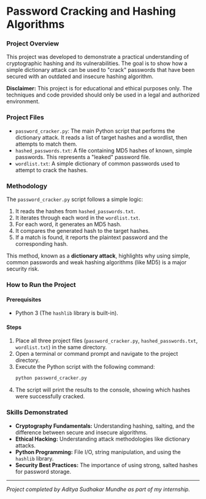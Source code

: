 # Password Cracking and Hashing Algorithms

### Project Overview

This project was developed to demonstrate a practical understanding of cryptographic hashing and its vulnerabilities. The goal is to show how a simple dictionary attack can be used to "crack" passwords that have been secured with an outdated and insecure hashing algorithm.

**Disclaimer:** This project is for educational and ethical purposes only. The techniques and code provided should only be used in a legal and authorized environment.

### Project Files

-   `password_cracker.py`: The main Python script that performs the dictionary attack. It reads a list of target hashes and a wordlist, then attempts to match them.
-   `hashed_passwords.txt`: A file containing MD5 hashes of known, simple passwords. This represents a "leaked" password file.
-   `wordlist.txt`: A simple dictionary of common passwords used to attempt to crack the hashes.

### Methodology

The `password_cracker.py` script follows a simple logic:
1.  It reads the hashes from `hashed_passwords.txt`.
2.  It iterates through each word in the `wordlist.txt`.
3.  For each word, it generates an MD5 hash.
4.  It compares the generated hash to the target hashes.
5.  If a match is found, it reports the plaintext password and the corresponding hash.

This method, known as a **dictionary attack**, highlights why using simple, common passwords and weak hashing algorithms (like MD5) is a major security risk.

### How to Run the Project

#### Prerequisites
-   Python 3 (The `hashlib` library is built-in).

#### Steps
1.  Place all three project files (`password_cracker.py`, `hashed_passwords.txt`, `wordlist.txt`) in the same directory.
2.  Open a terminal or command prompt and navigate to the project directory.
3.  Execute the Python script with the following command:
    ```sh
    python password_cracker.py
    ```
4.  The script will print the results to the console, showing which hashes were successfully cracked.

### Skills Demonstrated

-   **Cryptography Fundamentals:** Understanding hashing, salting, and the difference between secure and insecure algorithms.
-   **Ethical Hacking:** Understanding attack methodologies like dictionary attacks.
-   **Python Programming:** File I/O, string manipulation, and using the `hashlib` library.
-   **Security Best Practices:** The importance of using strong, salted hashes for password storage.

---
*Project completed by Aditya Sudhakar Mundhe  as part of my internship.*